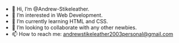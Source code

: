 - 👋 Hi, I’m @Andrew-Stikeleather.
- 👀 I’m interested in Web Development.
- 🌱 I’m currently learning HTML and CSS.
- 💞️ I’m looking to collaborate with any other newbies.
- 📫 How to reach me: andrewstikeleather2003personal@gmail.com

<!---
Andrew-Stikeleather/Andrew-Stikeleather is a ✨ special ✨ repository because its `README.md` (this file) appears on your GitHub profile.
You can click the Preview link to take a look at your changes.
--->
